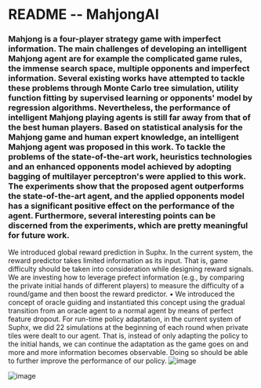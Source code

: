 # README -- MahjongAI

### Mahjong is a four-player strategy game with imperfect information. The main challenges of developing an intelligent Mahjong agent are for example the complicated game rules, the immense search space, multiple opponents and imperfect information. Several existing works have attempted to tackle these problems through Monte Carlo tree simulation, utility function fitting by supervised learning or opponents' model by regression algorithms. Nevertheless, the performance of intelligent Mahjong playing agents is still far away from that of the best human players. Based on statistical analysis for the Mahjong game and human expert knowledge, an intelligent Mahjong agent was proposed in this work. To tackle the problems of the state-of-the-art work, heuristics technologies and an enhanced opponents model achieved by adopting bagging of multilayer perceptron's were applied to this work. The experiments show that the proposed agent outperforms the state-of-the-art agent, and the applied opponents model has a significant positive effect on the performance of the agent. Furthermore, several interesting points can be discerned from the experiments, which are pretty meaningful for future work.
We introduced global reward prediction in Suphx. In the current system, the reward predictor takes limited information as its input. That is, game difficulty should be taken into consideration while designing reward signals. 
We are investing how to leverage prefect information (e.g., by comparing the private initial hands of different players) to measure the difficulty of a round/game and then boost the reward predictor. • We introduced the concept of oracle guiding and instantiated this concept using the gradual transition from an oracle agent to a normal agent by means of perfect feature dropout.
For run-time policy adaptation, in the current system of Suphx, we did 22 simulations at the beginning of each round when private tiles were dealt to our agent. That is, instead of only adapting the policy to the initial hands, we can continue the adaptation as the game goes on and more and more information becomes observable. Doing so should be able to further improve the performance of our policy. 
![image](https://user-images.githubusercontent.com/103657230/205228408-a656ce15-6317-4ad1-86c8-e8e6404b1bdf.png)

![image](https://user-images.githubusercontent.com/103657230/205228364-32f85504-9892-45e8-b5ee-39dc295e9462.png)


